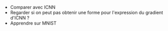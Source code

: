 - Comparer avec ICNN
- Regarder si on peut pas obtenir une forme pour l'expression du gradient d'ICNN ?
- Apprendre sur MNIST